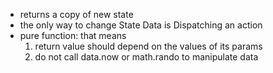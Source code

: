 * returns a copy of new state
* the only way to change State Data is Dispatching an action
* pure function: that means
  1. return value should depend on the values of its params
  1. do not call data.now or math.rando to manipulate data
